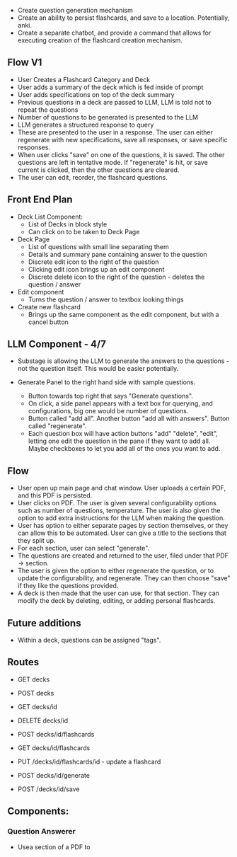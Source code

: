 - Create question generation mechanism
- Create an ability to persist flashcards, and save to a location. Potentially, anki. 
- Create a separate chatbot, and provide a command that allows for executing creation of the flashcard creation mechanism. 

## Flow V1
- User Creates a Flashcard Category and Deck
- User adds a summary of the deck which is fed inside of prompt
- User adds specifications on top of the deck summary 
- Previous questions in a deck are passed to LLM, LLM is told not to repeat the questions
- Number of questions to be generated is presented to the LLM 
- LLM generates a structured response to query
- These are presented to the user in a response. The user can either regenerate with new specifications, save all responses, or save specific responses. 
- When user clicks "save" on one of the questions, it is saved. The other questions are left in tentative mode. If "regenerate" is hit, or save current is clicked, then the other questions are cleared. 
- The user can edit, reorder, the flashcard questions. 

## Front End Plan
- Deck List Component:
    - List of Decks in block style
    - Can click on to be taken to Deck Page
- Deck Page
    - List of questions with small line separating them 
    - Details and summary pane containing answer to the question 
    - Discrete edit icon to the right of the question
    - Clicking edit icon brings up an edit component
    - Discrete delete icon to the right of the question - deletes the question / answer
- Edit component
    - Turns the question / answer to textbox looking things
- Create new flashcard
    - Brings up the same component as the edit component, but with a cancel button 

## LLM Component - 4/7
- Substage is allowing the LLM to generate the answers to the questions - not the question itself. This would be easier potentially.

- Generate Panel to the right hand side with sample questions. 
    - Button towards top right that says "Generate questions". 
    - On click, a side panel appears with a text box for querying, and configurations, big one would be number of questions.
    - Button called "add all". Another button "add all with answers". Button called "regenerate".
    - Each question box will have action buttons "add" "delete", "edit", letting one edit the question in the pane if they want to add all. Maybe checkboxes to let you add all of the ones you want to add.










## Flow
- User open up main page and chat window. User uploads a certain PDF, and this PDF is persisted. 
- User clicks on PDF. The user is given several configurability options such as number of questions, temperature. The user is also given the option to add extra instructions for the LLM when making the question. 
- User has option to either separate pages by section themselves, or they can allow this to be automated. User can give a title to the sections that they split up. 
- For each section, user can select "generate". 
- The questions are created and returned to the user, filed under that PDF -> section. 
- The user is given the option to either regenerate the question, or to update the configurability, and regenerate. They can then choose "save" if they like the questions provided. 
- A deck is then made that the user can use, for that section. They can modify the deck by deleting, editing, or adding personal flashcards. 



## Future additions
- Within a deck, questions can be assigned "tags". 

## Routes
- GET decks
- POST decks
- GET decks/id
- DELETE decks/id

- POST decks/id/flashcards
- GET decks/id/flashcards
- PUT /decks/id/flashcards/id - update a flashcard

- POST decks/id/generate

- POST /decks/id/save



## Components:
### Question Answerer
- Usea section of a PDF to 